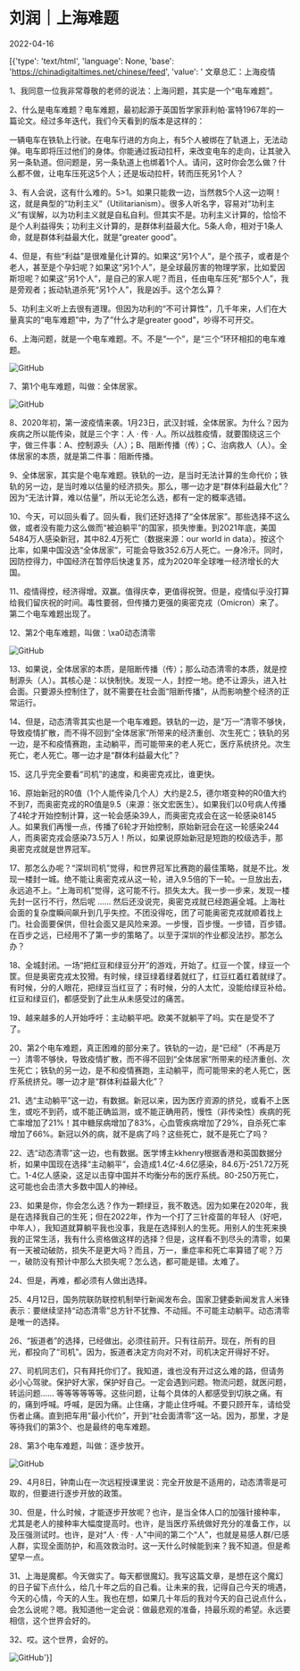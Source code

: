 # 刘润｜上海难题

2022-04-16

[{'type': 'text/html', 'language': None, 'base': 'https://chinadigitaltimes.net/chinese/feed', 'value': ' 文章总汇：上海疫情

1、我同意一位我非常尊敬的老师的说法：上海问题，其实是一个“电车难题”。

2、什么是电车难题？电车难题，最初起源于英国哲学家菲利帕·富特1967年的一篇论文。经过多年迭代，我们今天看到的版本是这样的：



一辆电车在铁轨上行驶。在电车行进的方向上，有5个人被绑在了轨道上，无法动弹。电车即将压过他们的身体。你能通过扳动拉杆，来改变电车的走向，让其驶入另一条轨道。但问题是，另一条轨道上也绑着1个人。请问，这时你会怎么做？什么都不做，让电车压死这5个人；还是坂动拉杆，转而压死另1个人？



3、有人会说，这有什么难的。5&gt;1。如果只能救一边，当然救5个人这一边啊！这，就是典型的“功利主义”（Utilitarianism）。很多人听名字，容易对“功利主义”有误解，以为功利主义就是自私自利。但其实不是。功利主义计算的，恰恰不是个人利益得失；功利主义计算的，是群体利益最大化。5条人命，相对于1条人命，就是群体利益最大化，就是“greater good”。

4、但是，有些“利益”是很难量化计算的。如果这“另1个人”，是个孩子，或者是个老人，甚至是个孕妇呢？如果这“另1个人”，是全球最厉害的物理学家，比如爱因斯坦呢？如果这“另1个人”，是自己的家人呢？而且，任由电车压死“那5个人”，我是旁观者；扳动轨道杀死“另1个人”，我是凶手。这个怎么算？

5、功利主义听上去很有道理。但因为功利的“不可计算性”，几千年来，人们在大量真实的“电车难题”中，为了”什么才是greater good”，吵得不可开交。

6、上海问题，就是一个电车难题。不。不是“一个”，是“三个”环环相扣的电车难题。

![GitHub](https://chinadigitaltimes.net/chinese/files/2022/04/image-1650110036999.png)

7、第1个电车难题，叫做：全体居家。

![GitHub](https://chinadigitaltimes.net/chinese/files/2022/04/post-679653-625aafe976ccb.png)

8、2020年初，第一波疫情来袭。1月23日，武汉封城，全体居家。为什么？因为疾病之所以能传染，就是三个字：人 · 传 · 人。所以战胜疫情，就要围绕这三个字，做三件事：A、控制源头（人）；B、阻断传播（传）；C、治病救人（人）。全体居家的本质，就是第二件事：阻断传播。

9、全体居家，其实是个电车难题。铁轨的一边，是当时无法计算的生命代价；铁轨的另一边，是当时难以估量的经济损失。那么，哪一边才是“群体利益最大化”？因为“无法计算，难以估量”，所以无论怎么选，都有一定的概率选错。

10、今天，可以回头看了。回头看，我们还好选择了“全体居家”。那些选择不这么做，或者没有能力这么做而“被迫躺平”的国家，损失惨重。到2021年底，美国5484万人感染新冠，其中82.4万死亡（数据来源：our world in data）。按这个比率，如果中国没选“全体居家”，可能会导致352.6万人死亡。一身冷汗。同时，因防控得力，中国经济在暂停后快速复苏，成为2020年全球唯一经济增长的大国。

11、疫情得控，经济得增。双赢。值得庆幸，更值得祝贺。但是，疫情似乎没打算给我们留庆祝的时间。毒性要弱，但传播力更强的奥密克戎（Omicron）来了。第二个电车难题出现了。

12、第2个电车难题，叫做：\xa0动态清零

![GitHub](https://chinadigitaltimes.net/chinese/files/2022/04/post-679653-625aafe97e9e8.png)

13、如果说，全体居家的本质，是阻断传播（传）；那么动态清零的本质，就是控制源头（人）。其核心是：以快制快。发现一人，封控一地。绝不让源头，进入社会面。只要源头控制住了，就不需要在社会面“阻断传播”，从而影响整个经济的正常运行。

14、但是，动态清零其实也是一个电车难题。铁轨的一边，是“万一”清零不够快，导致疫情扩散，而不得不回到“全体居家”所带来的经济重创、次生死亡；铁轨的另一边，是不和疫情赛跑，主动躺平，而可能带来的老人死亡，医疗系统挤兑。次生死亡，老人死亡。哪一边才是“群体利益最大化”？

15、这几乎完全要看“司机”的速度，和奥密克戎比，谁更快。

16、原始新冠的R0值（1个人能传染几个人）大约是2.5，德尔塔变种的R0值大约不到7，而奥密克戎的R0值是9.5（来源：张文宏医生）。如果我们以0号病人传播了4轮才开始控制计算，这一轮会感染39人，而奥密克戎会在这一轮感染8145人。如果我们再慢一点，传播了6轮才开始控制，原始新冠会在这一轮感染244人，而奥密克戎会感染73.5万人！所以，如果说原始新冠是短跑的校级选手，那奥密克戎就是世界冠军。

17、那怎么办呢？“深圳司机”觉得，和世界冠军比赛跑的最佳策略，就是不比。发现一楼封一城。绝不能让奥密克戎从这一轮，进入9.5倍的下一轮。一旦放出去，永远追不上。“上海司机”觉得，这可能不行。损失太大。我一步一步来，发现一楼先封一区行不行，然后呢 …… 然后还没说完，奥密克戎就已经跑遍全城。上海社会面的复杂度瞬间飙升到几乎失控。不团没得吃，团了可能奥密克戎就顺着找上门。社会面要保供，但社会面又是风险来源。一步慢，百步慢。一步错，百步错。在百步之远，已经用不了第一步的策略了。以至于深圳的作业都没法抄。那怎么办？

18、全城封闭。一场“把红豆和绿豆分开”的游戏，开始了。红豆一个筐，绿豆一个筐。但是奥密克戎太狡猾。有时候，绿豆绿着绿着就红了，红豆红着红着就绿了。有时候，分的人眼花，把绿豆当红豆了；有时候，分的人太忙，没能给绿豆补给。红豆和绿豆们，都感受到了此生从未感受过的痛苦。

19、越来越多的人开始呼吁：主动躺平吧。欧美不就躺平了吗。实在是受不了了。

20、第2个电车难题，真正困难的部分来了。铁轨的一边，是“已经”（不再是万一）清零不够快，导致疫情扩散，而不得不回到“全体居家”所带来的经济重创、次生死亡；铁轨的另一边，是不和疫情赛跑，主动躺平，而可能带来的老人死亡，医疗系统挤兑。哪一边才是“群体利益最大化”？

21、选“主动躺平”这一边，有数据。新冠以来，因为医疗资源的挤兑，或看不上医生，或吃不到药，或不能正确监测，或不能正确用药，慢性（非传染性）疾病的死亡率增加了21%！其中糖尿病增加了83%，心血管疾病增加了29%，自杀死亡率增加了66%。新冠以外的病，就不是病了吗？这些死亡，就不是死亡了吗？

22、选“动态清零”这一边，也有数据。医学博主kkhenry根据香港和英国数据分析，如果中国现在选择“主动躺平”，会造成1.4亿-4.6亿感染，84.6万-251.72万死亡。1-4亿人感染，这足以击穿中国并不均衡分布的医疗系统。80-250万死亡，这可能也会击溃大多数中国人的神经。

23、如果是你，你会怎么选？作为一颗绿豆，我不敢选。因为如果在2020年，我是在选择我自己的生死；但在2022年，作为一个打了三针疫苗的年轻人（好吧，中年人），我知道就算躺平我也没事，我是在选择别人的生死。用别人的生死来换我的正常生活，我有什么资格做这样的选择？但是，这样看不到尽头的清零，如果有一天被动破防，损失不是更大吗？而且，万一，重症率和死亡率算错了呢？万一，破防没有预计中那么大损失呢？怎么选，都可能是错。太难了。

24、但是，再难，都必须有人做出选择。

25、4月12日，国务院联防联控机制举行新闻发布会。国家卫健委新闻发言人米锋表示：要继续坚持“动态清零”总方针不犹豫、不动摇。不可能主动躺平。动态清零是唯一的选择。

26、“扳道者”的选择，已经做出。必须往前开。只有往前开。现在，所有的目光，都投向了“司机”。因为，扳道者决定方向对不对，司机决定开得好不好。

27、司机同志们，只有拜托你们了。我知道，谁也没有开过这么难的路，但请务必小心驾驶。保护好大家，保护好自己。一定会遇到问题。物流问题，就医问题，转运问题…… 等等等等等等。这些问题，让每个具体的人都感受到切肤之痛。有的，痛到呼喊。呼喊，是因为痛。止住痛，才能止住呼喊。不要只顾开车，请给受伤者止痛。直到把车用“最小代价”，开到“社会面清零”这一站。因为，那里，才是等待我们的第3个、也是最终的电车难题。

28、第3个电车难题，叫做：逐步放开。

![GitHub](https://chinadigitaltimes.net/chinese/files/2022/04/post-679653-625aafe9852ce.png)

29、4月8日，钟南山在一次远程授课里说：完全开放是不适用的，动态清零是可取的，但要进行逐步开放的政策。

30、但是，什么时候，才能逐步开放呢？也许，是当全体人口的加强针接种率，尤其是老人的接种率大幅度提高时。也许，是当医疗系统做好充分的准备工作，以及压强测试时。也许，是对“人 · 传 · 人”中间的第二个“人”，也就是易感人群/已感人群，实现全面防护，和高效救治时。这一天什么时候能到来？我不知道。但是希望早一点。

31、上海是魔都。今天做实了。每天都很魔幻。我写这篇文章，是想在这个魔幻的日子留下点什么，给几十年之后的自己看。让未来的我，记得自己今天的境遇，今天的心情，今天的人生。我也在想，如果几十年后的我对今天的自己说点什么，会怎么说呢？嗯。我知道他一定会说：做最悲观的准备，持最乐观的希望。永远要相信，这个世界会好的。

32、哎。这个世界，会好的。

![GitHub](https://chinadigitaltimes.net/chinese/files/2022/04/post-679653-625aafe998b70.png)'}]